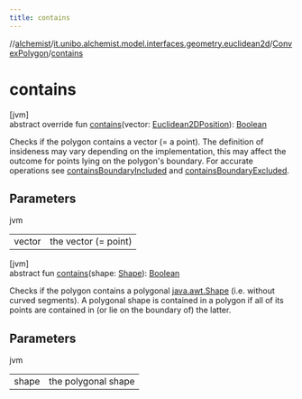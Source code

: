 ```yaml
---
title: contains
---
```

//[alchemist](../../../index.html)/[it.unibo.alchemist.model.interfaces.geometry.euclidean2d](../index.html)/[ConvexPolygon](index.html)/[contains](contains.html)



# contains



[jvm]\
abstract override fun [contains](contains.html)(vector: [Euclidean2DPosition](../../it.unibo.alchemist.model.implementations.positions/-euclidean2-d-position/index.html)): [Boolean](https://kotlinlang.org/api/latest/jvm/stdlib/kotlin/-boolean/index.html)



Checks if the polygon contains a vector (= a point). The definition of insideness may vary depending on the implementation, this may affect the outcome for points lying on the polygon's boundary. For accurate operations see [containsBoundaryIncluded](contains-boundary-included.html) and [containsBoundaryExcluded](contains-boundary-excluded.html).



## Parameters


jvm

| | |
|---|---|
| vector | the vector (= point) |





[jvm]\
abstract fun [contains](contains.html)(shape: [Shape](https://docs.oracle.com/javase/8/docs/api/java/awt/Shape.html)): [Boolean](https://kotlinlang.org/api/latest/jvm/stdlib/kotlin/-boolean/index.html)



Checks if the polygon contains a polygonal [java.awt.Shape](https://docs.oracle.com/javase/8/docs/api/java/awt/Shape.html) (i.e. without curved segments). A polygonal shape is contained in a polygon if all of its points are contained in (or lie on the boundary of) the latter.



## Parameters


jvm

| | |
|---|---|
| shape | the polygonal shape |




